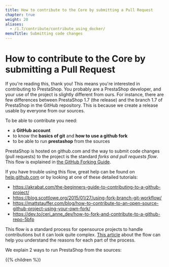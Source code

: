 ```yaml
---
title: How to contribute to the Core by submitting a Pull Request
chapter: true
weight: 20
aliases:
  - /1.7/contribute/contribute_using_docker/
menuTitle: Submitting code changes
---
```


# How to contribute to the Core by submitting a Pull Request

If you're reading this, thank you! This means you're interested in contributing to PrestaShop.
You probably are a PrestaShop developer, and your use of the project is slightly different from
ours. For instance, there are few differences between PrestaShop 1.7 (the release) and the branch 1.7
of PrestaShop in the GitHub repository. This is because we create a release usable by everyone from our sources.

To be able to contribute you need:

* a **GitHub account**
* to know the **basics of git** and **how to use a github fork**
* to be able to run **prestashop** from the sources

PrestaShop is hosted on github.com and the way to submit code changes (pull requests) to the project is the standard *forks and pull requests flow*. This flow is explained in [the GitHub Forking Guide](https://guides.github.com/activities/forking/).

If you have trouble using this flow, great help can be found on [help.github.com](https://help.github.com/) or by looking at one of these detailed tutorials:

- https://akrabat.com/the-beginners-guide-to-contributing-to-a-github-project/
- https://blog.scottlowe.org/2015/01/27/using-fork-branch-git-workflow/
- https://mattstauffer.com/blog/how-to-contribute-to-an-open-source-github-project-using-your-own-fork/
- https://dev.to/ceri_anne_dev/how-to-fork-and-contribute-to-a-github-repo-5bfp

This flow is a standard process for opensource projects to handle contributions but it can look quite complex. [This article](https://dev.to/mathieuks/introduction-to-github-fork-workflow-why-is-it-so-complex-3ac8) about the flow can help you understand the reasons for each part of the process.

We explain 2 ways to run PrestaShop from the sources:

{{% children %}}
